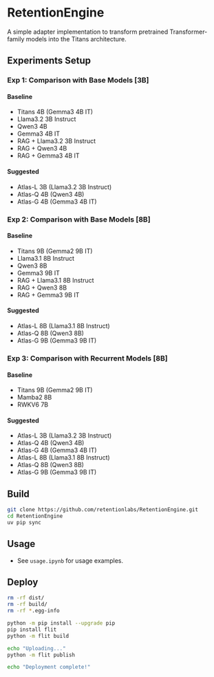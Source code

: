 # RetentionEngine
A simple adapter implementation to transform pretrained Transformer-family models into the Titans architecture.

## Experiments Setup
### Exp 1: Comparison with Base Models [3B]
#### Baseline
- Titans 4B (Gemma3 4B IT)
- Llama3.2 3B Instruct
- Qwen3 4B
- Gemma3 4B IT
- RAG + Llama3.2 3B Instruct
- RAG + Qwen3 4B
- RAG + Gemma3 4B IT

#### Suggested
- Atlas-L 3B (Llama3.2 3B Instruct)
- Atlas-Q 4B (Qwen3 4B)
- Atlas-G 4B (Gemma3 4B IT)

### Exp 2: Comparison with Base Models [8B]
#### Baseline
- Titans 9B (Gemma2 9B IT)
- Llama3.1 8B Instruct
- Qwen3 8B
- Gemma3 9B IT
- RAG + Llama3.1 8B Instruct
- RAG + Qwen3 8B
- RAG + Gemma3 9B IT

#### Suggested
- Atlas-L 8B (Llama3.1 8B Instruct)
- Atlas-Q 8B (Qwen3 8B)
- Atlas-G 9B (Gemma3 9B IT)

### Exp 3: Comparison with Recurrent Models [8B]
#### Baseline
- Titans 9B (Gemma2 9B IT)
- Mamba2 8B
- RWKV6 7B

#### Suggested
- Atlas-L 3B (Llama3.2 3B Instruct)
- Atlas-Q 4B (Qwen3 4B)
- Atlas-G 4B (Gemma3 4B IT)
- Atlas-L 8B (Llama3.1 8B Instruct)
- Atlas-Q 8B (Qwen3 8B)
- Atlas-G 9B (Gemma3 9B IT)


## Build
```bash
git clone https://github.com/retentionlabs/RetentionEngine.git
cd RetentionEngine
uv pip sync
```

## Usage
- See `usage.ipynb` for usage examples.

## Deploy
```bash
rm -rf dist/
rm -rf build/
rm -rf *.egg-info

python -m pip install --upgrade pip
pip install flit
python -m flit build

echo "Uploading..."
python -m flit publish

echo "Deployment complete!"
```
